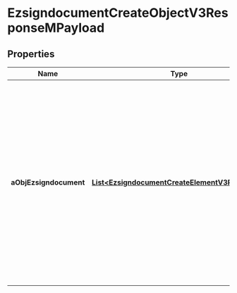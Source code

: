 

# EzsigndocumentCreateObjectV3ResponseMPayload

## Properties

Name | Type | Description | Notes
------------ | ------------- | ------------- | -------------
**aObjEzsigndocument** | [**List&lt;EzsigndocumentCreateElementV3Response&gt;**](EzsigndocumentCreateElementV3Response.md) | An array of objets that contain unique IDs representing the object that were requested to be created and possibly matching template IDs.  They are returned in the same order as the array containing the objects to be created that was sent in the request. | 




